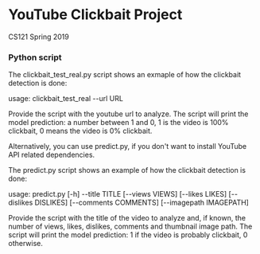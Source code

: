# YouTube Clickbait Project
CS121 Spring 2019

### Python script

The clickbait_test_real.py script shows an exmaple of how the clickbait detection is done:

usage: clickbait_test_real --url URL

Provide the script with the youtube url to analyze. The script will print the model prediction: a number between 1 and 0, 1 is the video is 100% clickbait, 0 means the video is 0% clickbait.


Alternatively, you can use predict.py, if you don't want to install YouTube API related dependencies.

The predict.py script shows an example of how the clickbait detection is done:

usage: predict.py [-h] --title TITLE [--views VIEWS] [--likes LIKES]
                  [--dislikes DISLIKES] [--comments COMMENTS] [--imagepath IMAGEPATH]
                  
Provide the script with the title of the video to analyze and, if known, the number of views, likes, dislikes, comments and thumbnail image path. The script will print the model prediction: 1 if the video is probably clickbait, 0 otherwise.
